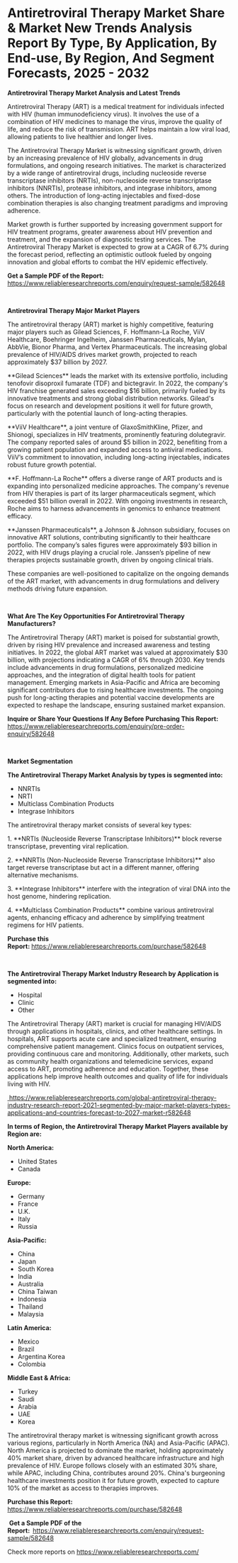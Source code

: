 <p><h1>Antiretroviral Therapy Market Share & Market New Trends Analysis Report By Type, By Application, By End-use, By Region, And Segment Forecasts, 2025 - 2032</h1></p><p><strong>Antiretroviral Therapy Market Analysis and Latest Trends</strong></p>
<p><p>Antiretroviral Therapy (ART) is a medical treatment for individuals infected with HIV (human immunodeficiency virus). It involves the use of a combination of HIV medicines to manage the virus, improve the quality of life, and reduce the risk of transmission. ART helps maintain a low viral load, allowing patients to live healthier and longer lives.</p><p>The Antiretroviral Therapy Market is witnessing significant growth, driven by an increasing prevalence of HIV globally, advancements in drug formulations, and ongoing research initiatives. The market is characterized by a wide range of antiretroviral drugs, including nucleoside reverse transcriptase inhibitors (NRTIs), non-nucleoside reverse transcriptase inhibitors (NNRTIs), protease inhibitors, and integrase inhibitors, among others. The introduction of long-acting injectables and fixed-dose combination therapies is also changing treatment paradigms and improving adherence.</p><p>Market growth is further supported by increasing government support for HIV treatment programs, greater awareness about HIV prevention and treatment, and the expansion of diagnostic testing services. The Antiretroviral Therapy Market is expected to grow at a CAGR of 6.7% during the forecast period, reflecting an optimistic outlook fueled by ongoing innovation and global efforts to combat the HIV epidemic effectively.</p></p>
<p><strong>Get a Sample PDF of the Report:&nbsp;</strong> <a href="https://www.reliableresearchreports.com/enquiry/request-sample/582648?utm_campaign=2267&utm_medium=2&utm_source=Github&utm_content=ia&utm_term=23032025&utm_id=antiretroviral-therapy">https://www.reliableresearchreports.com/enquiry/request-sample/582648</a></p>
<p>&nbsp;</p>
<p><strong>Antiretroviral Therapy Major Market Players</strong></p>
<p><p>The antiretroviral therapy (ART) market is highly competitive, featuring major players such as Gilead Sciences, F. Hoffmann-La Roche, ViiV Healthcare, Boehringer Ingelheim, Janssen Pharmaceuticals, Mylan, AbbVie, Bionor Pharma, and Vertex Pharmaceuticals. The increasing global prevalence of HIV/AIDS drives market growth, projected to reach approximately $37 billion by 2027.</p><p>**Gilead Sciences** leads the market with its extensive portfolio, including tenofovir disoproxil fumarate (TDF) and bictegravir. In 2022, the company's HIV franchise generated sales exceeding $16 billion, primarily fueled by its innovative treatments and strong global distribution networks. Gilead's focus on research and development positions it well for future growth, particularly with the potential launch of long-acting therapies.</p><p>**ViiV Healthcare**, a joint venture of GlaxoSmithKline, Pfizer, and Shionogi, specializes in HIV treatments, prominently featuring dolutegravir. The company reported sales of around $5 billion in 2022, benefiting from a growing patient population and expanded access to antiviral medications. ViiV’s commitment to innovation, including long-acting injectables, indicates robust future growth potential.</p><p>**F. Hoffmann-La Roche** offers a diverse range of ART products and is expanding into personalized medicine approaches. The company's revenue from HIV therapies is part of its larger pharmaceuticals segment, which exceeded $51 billion overall in 2022. With ongoing investments in research, Roche aims to harness advancements in genomics to enhance treatment efficacy.</p><p>**Janssen Pharmaceuticals**, a Johnson & Johnson subsidiary, focuses on innovative ART solutions, contributing significantly to their healthcare portfolio. The company’s sales figures were approximately $93 billion in 2022, with HIV drugs playing a crucial role. Janssen’s pipeline of new therapies projects sustainable growth, driven by ongoing clinical trials.</p><p>These companies are well-positioned to capitalize on the ongoing demands of the ART market, with advancements in drug formulations and delivery methods driving future expansion.</p></p>
<p>&nbsp;</p>
<p><strong>What Are The Key Opportunities For Antiretroviral Therapy Manufacturers?</strong></p>
<p><p>The Antiretroviral Therapy (ART) market is poised for substantial growth, driven by rising HIV prevalence and increased awareness and testing initiatives. In 2022, the global ART market was valued at approximately $30 billion, with projections indicating a CAGR of 6% through 2030. Key trends include advancements in drug formulations, personalized medicine approaches, and the integration of digital health tools for patient management. Emerging markets in Asia-Pacific and Africa are becoming significant contributors due to rising healthcare investments. The ongoing push for long-acting therapies and potential vaccine developments are expected to reshape the landscape, ensuring sustained market expansion.</p></p>
<p><strong>Inquire or Share Your Questions If Any Before Purchasing This Report:</strong> <a href="https://www.reliableresearchreports.com/enquiry/pre-order-enquiry/582648?utm_campaign=2267&utm_medium=2&utm_source=Github&utm_content=ia&utm_term=23032025&utm_id=antiretroviral-therapy">https://www.reliableresearchreports.com/enquiry/pre-order-enquiry/582648</a></p>
<p>&nbsp;</p>
<p><strong>Market Segmentation</strong></p>
<p><strong>The Antiretroviral Therapy Market Analysis by types is segmented into:</strong></p>
<p><ul><li>NNRTIs</li><li>NRTI</li><li>Multiclass Combination Products</li><li>Integrase Inhibitors</li></ul></p>
<p><p>The antiretroviral therapy market consists of several key types: </p><p>1. **NRTIs (Nucleoside Reverse Transcriptase Inhibitors)** block reverse transcriptase, preventing viral replication. </p><p>2. **NNRTIs (Non-Nucleoside Reverse Transcriptase Inhibitors)** also target reverse transcriptase but act in a different manner, offering alternative mechanisms. </p><p>3. **Integrase Inhibitors** interfere with the integration of viral DNA into the host genome, hindering replication. </p><p>4. **Multiclass Combination Products** combine various antiretroviral agents, enhancing efficacy and adherence by simplifying treatment regimens for HIV patients.</p></p>
<p><strong>Purchase this Report:&nbsp;</strong><a href="https://www.reliableresearchreports.com/purchase/582648?utm_campaign=2267&utm_medium=2&utm_source=Github&utm_content=ia&utm_term=23032025&utm_id=antiretroviral-therapy">https://www.reliableresearchreports.com/purchase/582648</a></p>
<p>&nbsp;</p>
<p><strong>The Antiretroviral Therapy Market Industry Research by Application is segmented into:</strong></p>
<p><ul><li>Hospital</li><li>Clinic</li><li>Other</li></ul></p>
<p><p>The Antiretroviral Therapy (ART) market is crucial for managing HIV/AIDS through applications in hospitals, clinics, and other healthcare settings. In hospitals, ART supports acute care and specialized treatment, ensuring comprehensive patient management. Clinics focus on outpatient services, providing continuous care and monitoring. Additionally, other markets, such as community health organizations and telemedicine services, expand access to ART, promoting adherence and education. Together, these applications help improve health outcomes and quality of life for individuals living with HIV.</p></p>
<p><a href="https://www.reliableresearchreports.com/global-antiretroviral-therapy-industry-research-report-2021-segmented-by-major-market-players-types-applications-and-countries-forecast-to-2027-market-r582648?utm_campaign=2267&utm_medium=2&utm_source=Github&utm_content=ia&utm_term=23032025&utm_id=antiretroviral-therapy">&nbsp;https://www.reliableresearchreports.com/global-antiretroviral-therapy-industry-research-report-2021-segmented-by-major-market-players-types-applications-and-countries-forecast-to-2027-market-r582648</a></p>
<p><strong>In terms of Region, the Antiretroviral Therapy Market Players available by Region are:</strong></p>
<p>
    <p> <strong> North America: </strong>
        <ul>
            <li>United States</li>
            <li>Canada</li>
        </ul>
        </p> 
    <p> <strong> Europe: </strong>
        <ul>
            <li>Germany</li>
            <li>France</li>
            <li>U.K.</li>
            <li>Italy</li>
            <li>Russia</li>
        </ul>
        </p> 
    <p> <strong> Asia-Pacific: </strong>
        <ul>
            <li>China</li>
            <li>Japan</li>
            <li>South Korea</li>
            <li>India</li>
            <li>Australia</li>
            <li>China Taiwan</li>
            <li>Indonesia</li>
            <li>Thailand</li>
            <li>Malaysia</li>
        </ul>
        </p> 
    <p> <strong> Latin America: </strong>
        <ul>
            <li>Mexico</li>
            <li>Brazil</li>
            <li>Argentina Korea</li>
            <li>Colombia</li>
        </ul>
        </p> 
    <p> <strong> Middle East & Africa: </strong>
        <ul>
            <li>Turkey</li>
            <li>Saudi</li>
            <li>Arabia</li>
            <li>UAE</li>
            <li>Korea</li>
        </ul>
    </p>
    </p>
<p><p>The antiretroviral therapy market is witnessing significant growth across various regions, particularly in North America (NA) and Asia-Pacific (APAC). North America is projected to dominate the market, holding approximately 40% market share, driven by advanced healthcare infrastructure and high prevalence of HIV. Europe follows closely with an estimated 30% share, while APAC, including China, contributes around 20%. China's burgeoning healthcare investments position it for future growth, expected to capture 10% of the market as access to therapies improves.</p></p>
<p><strong>Purchase this Report: </strong><a href="https://www.reliableresearchreports.com/purchase/582648?utm_campaign=2267&utm_medium=2&utm_source=Github&utm_content=ia&utm_term=23032025&utm_id=antiretroviral-therapy">https://www.reliableresearchreports.com/purchase/582648</a></p>
<p>&nbsp;<strong>Get a Sample PDF of the Report:&nbsp;&nbsp;</strong><a href="https://www.reliableresearchreports.com/enquiry/request-sample/582648?utm_campaign=2267&utm_medium=2&utm_source=Github&utm_content=ia&utm_term=23032025&utm_id=antiretroviral-therapy">https://www.reliableresearchreports.com/enquiry/request-sample/582648</a></p>
<p><strong></strong></p>
<p>Check more reports on <a href="https://www.reliableresearchreports.com/?utm_campaign=2267&utm_medium=2&utm_source=Github&utm_content=ia&utm_term=23032025&utm_id=antiretroviral-therapy">https://www.reliableresearchreports.com/</a></p>